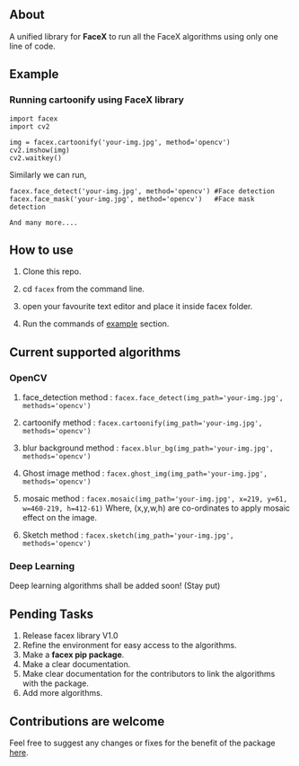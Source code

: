 ## About
A unified library for **FaceX** to run all the FaceX algorithms using only one line of code. 

## Example
### Running cartoonify using FaceX library
    import facex 
    import cv2
    
    img = facex.cartoonify('your-img.jpg', method='opencv')
    cv2.imshow(img)
    cv2.waitkey()

Similarly we can run,

    facex.face_detect('your-img.jpg', method='opencv') #Face detection
    facex.face_mask('your-img.jpg', method='opencv')   #Face mask detection
    
    And many more....

## How to use

1) Clone this repo.

2) cd `facex` from the command line.

3) open your favourite text editor and place it inside facex folder. 

4) Run the commands of [example](#Example) section.

## Current supported algorithms

### OpenCV

1) face_detection
	method : `facex.face_detect(img_path='your-img.jpg', methods='opencv')`

2) cartoonify
method : `facex.cartoonify(img_path='your-img.jpg', methods='opencv')`

3) blur background
method : `facex.blur_bg(img_path='your-img.jpg', methods='opencv')`

4) Ghost image
method : `facex.ghost_img(img_path='your-img.jpg', methods='opencv')`

5) mosaic
method : `facex.mosaic(img_path='your-img.jpg', x=219, y=61, w=460-219, h=412-61)`
Where, (x,y,w,h) are co-ordinates to apply mosaic effect on the image.

6) Sketch
method : `facex.sketch(img_path='your-img.jpg', methods='opencv')`

### Deep Learning

Deep learning algorithms shall be added soon! (Stay put)

## Pending Tasks

1) Release facex library V1.0
2) Refine the environment for easy access to the algorithms.
3) Make a **facex pip package**. 
4) Make a clear documentation.
5) Make clear documentation for the contributors to link the algorithms with the package. 
6) Add more algorithms.

## Contributions are welcome
Feel free to suggest any changes or fixes for the benefit of the package [here](https://github.com/akshitagupta15june/Face-X/discussions/323).


